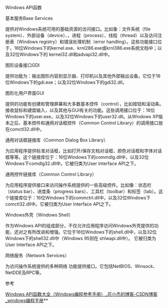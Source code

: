 Windows API函数

基本服务Base Services

提供对Windows系统可用的基础资源的访问接口。比如象：文件系统（file system）、外部设备（device）、，进程（process）、线程（thread）以及访问注册表（Windows registry）和错误处理机制（error handling）。这些功能接口位于，16位Windows下的kernel.exe、krnl286.exe或krnl386.exe系统文档中；以及32位Windows下的 kernel32.dll和advapi32.dll中。



图形设备接口GDI

提供功能为：输出图形内容到显示器、打印机以及其他外部输出设备。它位于16位Windows下的gdi.exe；以及32位Windows下的gdi32.dll。



图形化用户界面GUI

 提供的功能有创建和管理屏幕和大多数基本控件（control），比如按钮和滚动条。接收鼠标和键盘输入，以及其他与GUI有关的功能。这些调用接口位于：16位Windows下的user.exe，以及32位Windows下的user32.dll。从Windows XP版本之后，基本控件和通用对话框控件（Common Control Library）的调用接口放在comctl32.dll中。

通用对话框链接库（Common Dialog Box Library）

为应用程序提供标准对话框，比如打开/保存文档对话框、颜色对话框和字体对话框等等。这个链接库位于：16位Windows下的commdlg.dll中，以及32位Windows下comdlg32.dll中。它被归类为User Interface API之下。

通用控件链接库（Common Control Library）

为应用程序提供接口来访问操作系统提供的一些高级控件。比如像：状态栏（status bar）、进度条（progress bars）、工具栏（toolbar）和标签（tab）。这个链接库位于：16位Windows下的commctrl.dll中，以及32位Windows下comctl32.dll中。它被归类为User Interface API之下。 

Windows外壳（Windows Shell）

作为Windows API的组成部分，不仅允许应用程序访问Windows外壳提供的功能，还对之有所改进和增强。它位于16位Windows下的shell.dll中，以及32位Windows下的shell32.dll中（Windows 95则在 shlwapi.dll中）。 它被归类为User Interface API之下。 

网络服务（Network Services）

为访问操作系统提供的多种网络 功能提供接口。它包括NetBIOS、Winsock、NetDDE及RPC等。



参考

[Windows API函数大全（Windows编程参考手册）_花小杰的博客-CSDN博客_windows编程手册](https://blog.csdn.net/qq_34427125/article/details/124099319)**